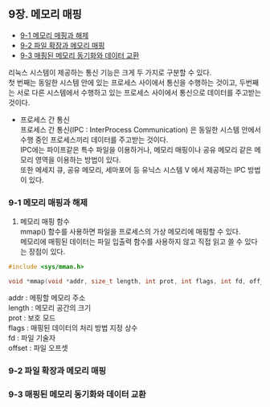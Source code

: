  ## 9장. **메모리 매핑**

  * [9-1 메모리 매핑과 해제](#9-1-메모리-매핑과-해제)
  * [9-2 파일 확장과 메모리 매핑](#9-2-파일-확장과-메모리-매핑)
  * [9-3 매핑된 메모리 동기화와 데이터 교환](#9-3-매핑된-메모리-동기화와-데이터-교환)

리눅스 시스템이 제공하는 통신 기능은 크게 두 가지로 구분할 수 있다.  
첫 번째는 동일한 시스템 안에 있는 프로세스 사이에서 통신을 수행하는 것이고, 두번째는 서로 다른 시스템에서 수행하고 있는 프로세스 사이에서 통신으로 데이터를 주고받는 것이다.

* 프로세스 간 통신  
프로세스 간 통신(IPC : InterProcess Communication) 은 동일한 시스템 안에서 수행 중인 프로세스끼리 데이터를 주고받는 것이다.  
IPC에는 파이프같은 특수 파일을 이용하거나, 메모리 매핑이나 공유 메모리 같은 메모리 영역을 이용하는 방법이 있다.  
또한 메세지 큐, 공유 메모리, 세마포어 등 유닉스 시스템 V 에서 제공하는 IPC 방법이 있다.

### 9-1 메모리 매핑과 해제  

1. 메모리 매핑 함수  
mmap() 함수를 사용하면 파일을 프로세스의 가상 메모리에 매핑할 수 있다.  
메모리에 매핑된 데이터는 파일 입출력 함수를 사용하지 않고 직접 읽고 쓸 수 있다는 장점이 있다.
``` c
#include <sys/mman.h>

void *mmap(void *addr, size_t length, int prot, int flags, int fd, off_t offset);
```
addr : 메핑할 메모리 주소  
length : 메모리 공간의 크기  
prot : 보호 모드  
flags : 매핑된 데이터의 처리 방법 지정 상수  
fd : 파일 기술자  
offset : 파일 오프셋  

### 9-2 파일 확장과 메모리 매핑  

### 9-3 매핑된 메모리 동기화와 데이터 교환  
